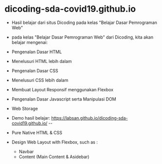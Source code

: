 # dicoding-sda-covid19.github.io
 - Hasil belajar dari situs Dicoding pada kelas "Belajar Dasar Pemrograman Web"
 - pada kelas "Belajar Dasar Pemrograman Web" dari Dicoding, kita akan belajar mengenai:
  - Pengenalan Dasar HTML
  - Menelusuri HTML lebih dalam
  - Pengenalan Dasar CSS
  - Menelusuri CSS lebih dalam
  - Membuat Layout Responsif menggunakan Flexbox
  - Pengenalan Dasar Javascript serta Manipulasi DOM
  - Web Storage
 - Demo hasil belajar: https://labsan.github.io/dicoding-sda-covid19.github.io/
 --
    
 - Pure Native HTML & CSS
 - Design Web Layout with Flexbox, such as :
    - Navbar
    - Content (Main Content & Asidebar)
